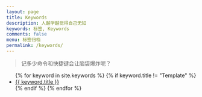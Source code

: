 ```yaml
---
layout: page
title: Keywords
description: 人越学越觉得自己无知
keywords: 标签, Keywords
comments: false
menu: 标签归档
permalink: /keywords/
---
```


> 记多少命令和快捷键会让脑袋爆炸呢？

<ul class="listing">
{% for keyword in site.keywords %}
{% if keyword.title != "Template" %}
<li class="listing-item"><a href="{{ site.url }}{{ keyword.url }}">{{ keyword.title }}</a></li>
{% endif %}
{% endfor %}
</ul>
